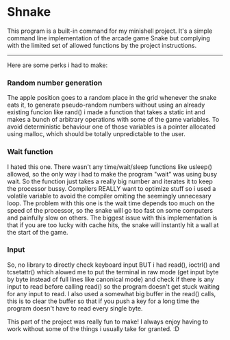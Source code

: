 # Shnake

This program is a built-in command for my minishell project. 
It's a simple command line implementation of the arcade game Snake but complying with the limited set of allowed functions by the project instructions.

---

Here are some perks i had to make:

### Random number generation
The apple position goes to a random place in the grid whenever the snake eats it, to generate pseudo-random numbers without using an already existing funcion like rand() i made a function that takes a static int and makes a bunch of arbitrary operations with some of the game variables.
To avoid deterministic behaviour one of those variables is a pointer allocated using malloc, which should be totally unpredictable to the user.

### Wait function
I hated this one. There wasn't any time/wait/sleep functions like usleep() allowed, so the only way i had to make the program "wait" was using busy wait.
So the function just takes a really big number and iterates it to keep the processor bussy. Compilers REALLY want to optimize stuff so i used a volatile variable to avoid the compiler omiting the seemingly unnecesary loop.
The problem with this one is the wait time depends too much on the speed of the processor, so the snake will go too fast on some computers and painfully slow on others.
The biggest issue with this implementation is that if you are too lucky with cache hits, the snake will instantly hit a wall at the start of the game.

### Input
So, no library to directly check keyboard input BUT i had read(), ioctrl() and tcsetattr() which alowed me to put the terminal in raw mode (get input byte by byte instead of full lines like canonical mode) and check if there is any input to read before calling read() so the program doesn't get stuck waiting for any input to read.
I also used a somewhat big buffer in the read() calls, this is to clear the buffer so that if you push a key for a long time the program doesn't have to read every single byte.

This part of the project was really fun to make! I always enjoy having to work without some of the things i usually take for granted. :D

